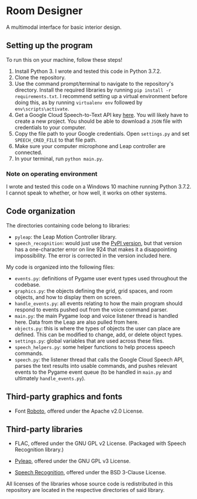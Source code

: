 # Room Designer
A multimodal interface for basic interior design.

## Setting up the program
To run this on your machine, follow these steps!

1. Install Python 3. I wrote and tested this code in Python 3.7.2.
2. Clone the repository.
3. Use the command prompt/terminal to navigate to the repository's directory. Install the required libraries by running `pip install -r requirements.txt`. I recommend setting up a virtual environment before doing this, as by running `virtualenv env` followed by `env\scripts\activate`.
4. Get a Google Cloud Speech-to-Text API key [here](https://cloud.google.com/speech-to-text). You will likely have to create a new project. You should be able to download a `JSON` file with credentials to your computer.
5. Copy the file path to your Google credentials. Open `settings.py` and set `SPEECH_CRED_FILE` to that file path.
6. Make sure your computer microphone and Leap controller are connected.
7. In your terminal, run `python main.py`.

### Note on operating environment
I wrote and tested this code on a Windows 10 machine running Python 3.7.2. I cannot speak to whether, or how well, it works on other systems.

## Code organization
The directories containing code belong to libraries:

- `pyleap`: the Leap Motion Controller library.
- `speech_recognition`: would just use the [PyPI version](https://pypi.org/project/SpeechRecognition/), but that version has a one-character error on line 924 that makes it a disappointing impossibility. The error is corrected in the version included here.

My code is organized into the following files:
- `events.py`: definitions of Pygame user event types used throughout the codebase.
- `graphics.py`: the objects defining the grid, grid spaces, and room objects, and how to display them on screen.
- `handle_events.py`: all events relating to how the main program should respond to events pushed out from the voice command parser.
- `main.py`: the main Pygame loop and voice listener thread is handled here. Data from the Leap are also pulled from here.
- `objects.py`: this is where the types of objects the user can place are defined. This can be modified to change, add, or delete object types.
- `settings.py`: global variables that are used across these files.
- `speech_helpers.py`: some helper functions to help process speech commands.
- `speech.py`: the listener thread that calls the Google Cloud Speech API, parses the text results into usable commands, and pushes relevant events to the Pygame event queue (to be handled in `main.py` and ultimately `handle_events.py`).

## Third-party graphics and fonts

- Font [Roboto](https://www.fontsquirrel.com/fonts/roboto), offered under the Apache v2.0 License.

## Third-party libraries

- FLAC, offered under the GNU GPL v2 License. (Packaged with Speech Recognition library.)

- [Pyleap](https://github.com/eranegozy/pyleap), offered under the GNU GPL v3 License.

- [Speech Recognition](https://github.com/Uberi/speech_recognition), offered under the BSD 3-Clause License.

All licenses of the libraries whose source code is redistributed in this repository are located in the respective directories of said library.
